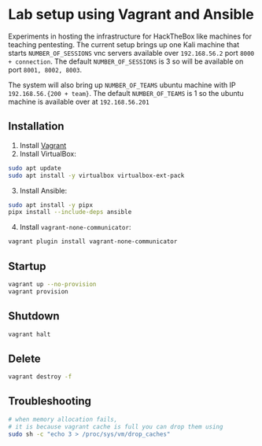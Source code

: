 # Lab setup using Vagrant and Ansible

Experiments in hosting the infrastructure for HackTheBox like machines
for teaching pentesting. The current setup brings up one Kali machine
that starts `NUMBER_OF_SESSIONS` vnc servers available over `192.168.56.2`
port `8000 + connection`. The default `NUMBER_OF_SESSIONS` is 3 so
will be available on port `8001, 8002, 8003`.

The system will also bring up `NUMBER_OF_TEAMS` ubuntu machine with
IP `192.168.56.{200 + team}`. The default `NUMBER_OF_TEAMS` is 1
so the ubuntu machine is available over at `192.168.56.201`

## Installation

1. Install [Vagrant](https://developer.hashicorp.com/vagrant/downloads)
2. Install VirtualBox:
  ```bash
  sudo apt update
  sudo apt install -y virtualbox virtualbox-ext-pack
  ```
3. Install Ansible:
  ```bash
  sudo apt install -y pipx
  pipx install --include-deps ansible
  ```
4. Install `vagrant-none-communicator`:
  ```bash
  vagrant plugin install vagrant-none-communicator
  ```

## Startup

```bash
vagrant up --no-provision
vagrant provision
```

## Shutdown

```bash
vagrant halt
```

## Delete

```bash
vagrant destroy -f
```

## Troubleshooting

```bash
# when memory allocation fails, 
# it is because vagrant cache is full you can drop them using
sudo sh -c "echo 3 > /proc/sys/vm/drop_caches"
```
